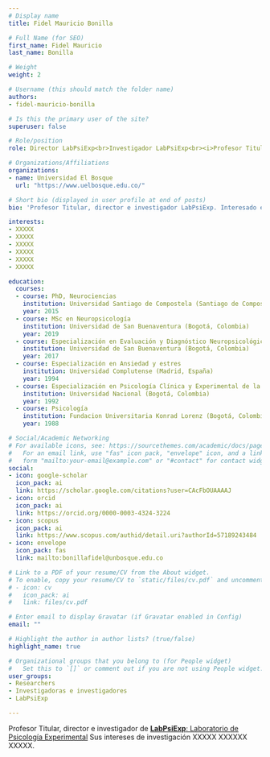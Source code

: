 ```yaml
---
# Display name
title: Fidel Mauricio Bonilla

# Full Name (for SEO)
first_name: Fidel Mauricio
last_name: Bonilla

# Weight
weight: 2

# Username (this should match the folder name)
authors:
- fidel-mauricio-bonilla

# Is this the primary user of the site?
superuser: false

# Role/position
role: Director LabPsiExp<br>Investigador LabPsiExp<br><i>Profesor Titular</i>

# Organizations/Affiliations
organizations:
- name: Universidad El Bosque
  url: "https://www.uelbosque.edu.co/"

# Short bio (displayed in user profile at end of posts)
bio: 'Profesor Titular, director e investigador LabPsiExp. Interesado en XXXX XXXXX XXXXX.'

interests:
- XXXXX
- XXXXX
- XXXXX
- XXXXX
- XXXXX
- XXXXX

education:
  courses:
  - course: PhD, Neurociencias
    institution: Universidad Santiago de Compostela (Santiago de Compostela, España)
    year: 2015
  - course: MSc en Neuropsicología
    institution: Universidad de San Buenaventura (Bogotá, Colombia)
    year: 2019
  - course: Especialización en Evaluación y Diagnóstico Neuropsicológico
    institution: Universidad de San Buenaventura (Bogotá, Colombia)
    year: 2017
  - course: Especialización en Ansiedad y estres
    institution: Universidad Complutense (Madrid, España)
    year: 1994
  - course: Especialización en Psicología Clínica y Experimental de la Salud
    institution: Universidad Nacional (Bogotá, Colombia)
    year: 1992
  - course: Psicología
    institution: Fundacion Universitaria Konrad Lorenz (Bogotá, Colombia)
    year: 1988

# Social/Academic Networking
# For available icons, see: https://sourcethemes.com/academic/docs/page-builder/#icons
#   For an email link, use "fas" icon pack, "envelope" icon, and a link in the
#   form "mailto:your-email@example.com" or "#contact" for contact widget.
social:
- icon: google-scholar
  icon_pack: ai
  link: https://scholar.google.com/citations?user=CAcFbOUAAAAJ
- icon: orcid
  icon_pack: ai
  link: https://orcid.org/0000-0003-4324-3224
- icon: scopus
  icon_pack: ai
  link: https://www.scopus.com/authid/detail.uri?authorId=57189243484
- icon: envelope
  icon_pack: fas
  link: mailto:bonillafidel@unbosque.edu.co 

# Link to a PDF of your resume/CV from the About widget.
# To enable, copy your resume/CV to `static/files/cv.pdf` and uncomment the lines below.
# - icon: cv
#   icon_pack: ai
#   link: files/cv.pdf

# Enter email to display Gravatar (if Gravatar enabled in Config)
email: ""

# Highlight the author in author lists? (true/false)
highlight_name: true

# Organizational groups that you belong to (for People widget)
#   Set this to `[]` or comment out if you are not using People widget.
user_groups:
- Researchers
- Investigadoras e investigadores
- LabPsiExp

---
```


Profesor Titular, director e investigador de [**LabPsiExp**: Laboratorio de Psicología Experimental](../../labpsiexp/) Sus intereses de investigación XXXXX XXXXXX XXXXX.
